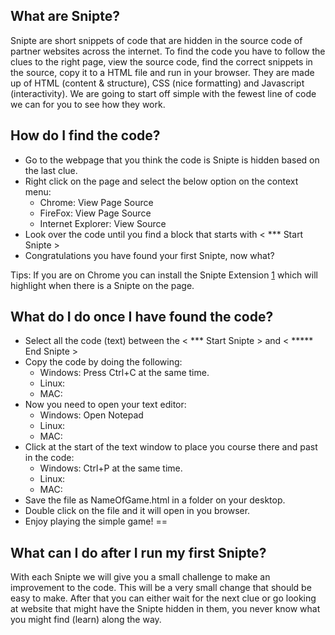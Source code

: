 ## What are Snipte?

Snipte are short snippets of code that are hidden in the source code of
partner websites across the internet. To find the code you have to
follow the clues to the right page, view the source code, find the
correct snippets in the source, copy it to a HTML file and run in your
browser. They are made up of HTML (content & structure), CSS (nice
formatting) and Javascript (interactivity). We are going to start off
simple with the fewest line of code we can for you to see how they work.

## How do I find the code?

  - Go to the webpage that you think the code is Snipte is hidden based
    on the last clue.
  - Right click on the page and select the below option on the context
    menu:
      - Chrome: View Page Source
      - FireFox: View Page Source
      - Internet Explorer: View Source
  - Look over the code until you find a block that starts with \< \*\*\*
    Start Snipte \>
  - Congratulations you have found your first Snipte, now what?

Tips: If you are on Chrome you can install the Snipte Extension
[1](https://chrome.google.com/webstore/detail/snipte/cbidgehiklhobafbadgeapapjhaiccoc?hl=en)
which will highlight when there is a Snipte on the page.

## What do I do once I have found the code?

  - Select all the code (text) between the \< \*\*\* Start Snipte \> and
    \< \*\*\*\*\* End Snipte \>
  - Copy the code by doing the following:
      - Windows: Press Ctrl+C at the same time.
      - Linux:
      - MAC:
  - Now you need to open your text editor:
      - Windows: Open Notepad
      - Linux:
      - MAC:
  - Click at the start of the text window to place you course there and
    past in the code:
      - Windows: Ctrl+P at the same time.
      - Linux:
      - MAC:
  - Save the file as NameOfGame.html in a folder on your desktop.
  - Double click on the file and it will open in you browser.
  - Enjoy playing the simple game\! ==

## What can I do after I run my first Snipte?

With each Snipte we will give you a small challenge to make an
improvement to the code. This will be a very small change that should be
easy to make. After that you can either wait for the next clue or go
looking at website that might have the Snipte hidden in them, you never
know what you might find (learn) along the way.

